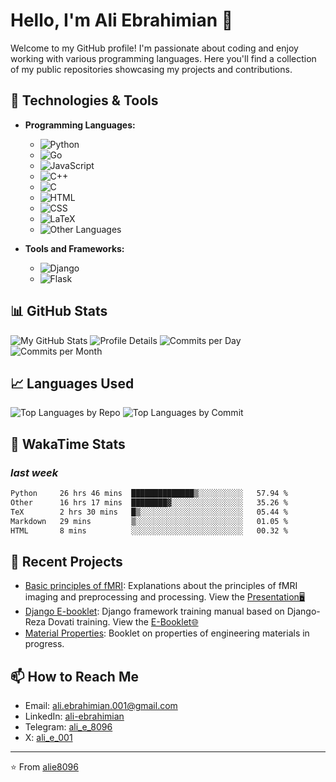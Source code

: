 # Hello, I'm Ali Ebrahimian 👋

Welcome to my GitHub profile! I'm passionate about coding and enjoy working with various programming languages. Here you'll find a collection of my public repositories showcasing my projects and contributions.

## 🔧 Technologies & Tools

- **Programming Languages:**
  - ![Python](https://img.shields.io/badge/-Python-333333?style=flat&logo=python)
  - ![Go](https://img.shields.io/badge/-Go-333333?style=flat&logo=go)
  - ![JavaScript](https://img.shields.io/badge/-JavaScript-333333?style=flat&logo=javascript)
  - ![C++](https://img.shields.io/badge/-C++-333333?style=flat&logo=cplusplus)
  - ![C](https://img.shields.io/badge/-C-333333?style=flat&logo=c)
  - ![HTML](https://img.shields.io/badge/-HTML-333333?style=flat&logo=html5)
  - ![CSS](https://img.shields.io/badge/-CSS-333333?style=flat&logo=css3)
  - ![LaTeX](https://img.shields.io/badge/-LaTeX-333333?style=flat&logo=latex)
  - ![Other Languages](https://img.shields.io/badge/-Others-333333?style=flat)

- **Tools and Frameworks:**
  - ![Django](https://img.shields.io/badge/-Django-333333?style=flat&logo=django)
  - ![Flask](https://img.shields.io/badge/-Flask-333333?style=flat&logo=flask)

<!-- ## 🏆 GitHub Trophies

![My Profile Trophy](https://github-profile-trophy.vercel.app/?username=alie8096&theme=radical&no-frame=false&no-bg=true&margin-w=4) -->

## 📊 GitHub Stats

![My GitHub Stats](https://github-readme-stats.vercel.app/api?username=alie8096&show_icons=true&theme=radical)
![Profile Details](https://github-profile-summary-cards.vercel.app/api/cards/profile-details?username=alie8096&theme=radical) 
![Commits per Day](https://github-profile-summary-cards.vercel.app/api/cards/productive-time?username=alie8096&theme=radical)
![Commits per Month](https://github-profile-summary-cards.vercel.app/api/cards/productive-time?username=alie8096&theme=radical&utcOffset=8)


## 📈 Languages Used

![Top Languages by Repo](https://github-profile-summary-cards.vercel.app/api/cards/repos-per-language?username=alie8096&theme=radical)
![Top Languages by Commit](https://github-profile-summary-cards.vercel.app/api/cards/most-commit-language?username=alie8096&theme=radical)

## 📅 WakaTime Stats

### *last week*

<!--START_SECTION:waka-->

```txt
Python     26 hrs 46 mins  ██████████████▒░░░░░░░░░░   57.94 %
Other      16 hrs 17 mins  ████████▓░░░░░░░░░░░░░░░░   35.26 %
TeX        2 hrs 30 mins   █▒░░░░░░░░░░░░░░░░░░░░░░░   05.44 %
Markdown   29 mins         ▒░░░░░░░░░░░░░░░░░░░░░░░░   01.05 %
HTML       8 mins          ░░░░░░░░░░░░░░░░░░░░░░░░░   00.32 %
```

<!--END_SECTION:waka-->

## 📝 Recent Projects

- [Basic principles of fMRI](https://github.com/alie8096/Basic-Principles-fMRI): Explanations about the principles of fMRI imaging and preprocessing and processing. View the [Presentation🖥️](https://alie8096.github.io/Basic-Principles-fMRI)
- [Django E-booklet](https://github.com/alie8096/Django-E-booklet): Django framework training manual based on Django-Reza Dovati training. View the [E-Booklet🌐](https://mahd25.github.io/Django-E-booklet/e-booklet)
- [Material Properties](https://github.com/alie8096/material-properties): Booklet on properties of engineering materials in progress.

## 📫 How to Reach Me

- Email: [ali.ebrahimian.001@gmail.com](mailto:ali.ebrahimian.001@gmail.com)
- LinkedIn: [ali-ebrahimian](https://www.linkedin.com/in/ali-ebrahimian-5aaa32284)
- Telegram: [ali_e_8096](https://t.me/ali_e_8096)
- X: [ali_e_001](https://x.com/ali_e_001)

---

⭐️ From [alie8096](https://github.com/alie8096)
